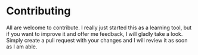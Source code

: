 # Contributing
All are welcome to contribute. I really just started this as a learning tool, but if you want to improve it and offer me feedback, I will gladly take a look. Simply create a pull request with your changes and I will review it as soon as I am able.
